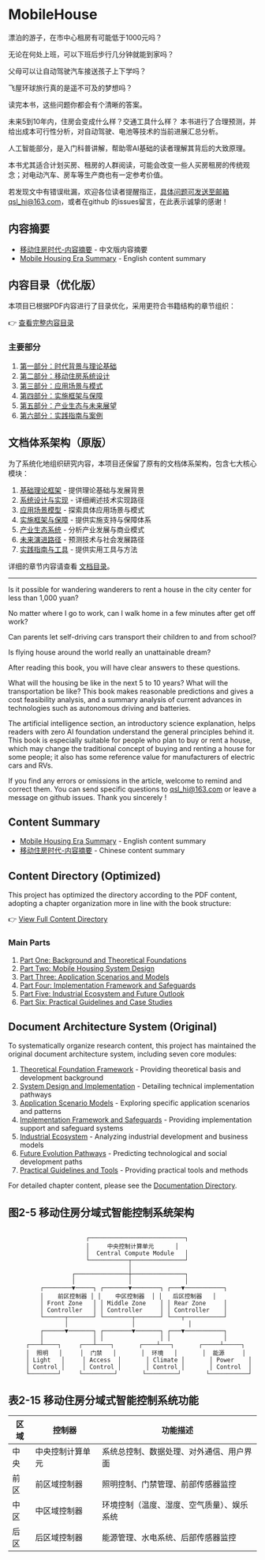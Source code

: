 # MobileHouse
漂泊的游子，在市中心租房有可能低于1000元吗？

无论在何处上班，可以下班后步行几分钟就能到家吗？

父母可以让自动驾驶汽车接送孩子上下学吗？

飞屋环球旅行真的是遥不可及的梦想吗？

读完本书，这些问题你都会有个清晰的答案。

未来5到10年内，住房会变成什么样？交通工具什么样？
本书进行了合理预测，并给出成本可行性分析，对自动驾驶、电池等技术的当前进展汇总分析。

人工智能部分，是入门科普讲解，帮助零AI基础的读者理解其背后的大致原理。

本书尤其适合计划买房、租房的人群阅读，可能会改变一些人买房租房的传统观念；对电动汽车、房车等生产商也有一定参考价值。

若发现文中有错误纰漏，欢迎各位读者提醒指正，具体问题可发送至邮箱qsl_hi@163.com，或者在github 的issues留言，在此表示诚挚的感谢！

## 内容摘要

- [移动住房时代-内容摘要](./content/摘要/移动住房时代-内容摘要.md) - 中文版内容摘要
- [Mobile Housing Era Summary](./content/摘要/Mobile-Housing-Era-Summary.md) - English content summary

## 内容目录（优化版）

本项目已根据PDF内容进行了目录优化，采用更符合书籍结构的章节组织：

👉 [查看完整内容目录](./content/README.md)

### 主要部分

1. [第一部分：时代背景与理论基础](./content/part1-背景理论/README.md)
2. [第二部分：移动住房系统设计](./content/part2-系统设计/README.md)
3. [第三部分：应用场景与模式](./content/part3-应用场景/README.md)
4. [第四部分：实施框架与保障](./content/part4-实施框架/README.md)
5. [第五部分：产业生态与未来展望](./content/part5-产业生态/README.md)
6. [第六部分：实践指南与案例](./content/part6-实践指南/README.md)

## 文档体系架构（原版）

为了系统化地组织研究内容，本项目还保留了原有的文档体系架构，包含七大核心模块：

1. [基础理论框架](./docs/1-基础理论框架/README.md) - 提供理论基础与发展背景
2. [系统设计与实现](./docs/2-系统设计与实现/README.md) - 详细阐述技术实现路径
3. [应用场景模型](./docs/3-应用场景模型/README.md) - 探索具体应用场景与模式
4. [实施框架与保障](./docs/4-实施框架与保障/README.md) - 提供实施支持与保障体系
5. [产业生态系统](./docs/5-产业生态系统/README.md) - 分析产业发展与商业模式
6. [未来演进路径](./docs/6-未来演进路径/README.md) - 预测技术与社会发展路径
7. [实践指南与工具](./docs/7-实践指南与工具/README.md) - 提供实用工具与方法

详细的章节内容请查看 [文档目录](./docs/README.md)。

---
Is it possible for wandering wanderers to rent a house in the city center for less than 1,000 yuan?

No matter where I go to work, can I walk home in a few minutes after get off work?

Can parents let self-driving cars transport their children to and from school?

Is flying house around the world really an unattainable dream?

After reading this book, you will have clear answers to these questions. 

What will the housing be like in the next 5 to 10 years? What will the transportation be like?
This book makes reasonable predictions and gives a cost feasibility analysis, and a summary analysis of current advances in technologies such as autonomous driving and batteries. 

The artificial intelligence section, an introductory science explanation, helps readers with zero AI foundation understand the general principles behind it.
This book is especially suitable for people who plan to buy or rent a house, which may change the traditional concept of buying and renting a house for some people; it also has some reference value for manufacturers of electric cars and RVs.

If you find any errors or omissions in the article, welcome to remind and correct them. You can send specific questions to qsl_hi@163.com or leave a message on github issues. Thank you sincerely !

## Content Summary

- [Mobile Housing Era Summary](./content/摘要/Mobile-Housing-Era-Summary.md) - English content summary
- [移动住房时代-内容摘要](./content/摘要/移动住房时代-内容摘要.md) - Chinese content summary

## Content Directory (Optimized)

This project has optimized the directory according to the PDF content, adopting a chapter organization more in line with the book structure:

👉 [View Full Content Directory](./content/README.md)

### Main Parts

1. [Part One: Background and Theoretical Foundations](./content/part1-背景理论/README.md)
2. [Part Two: Mobile Housing System Design](./content/part2-系统设计/README.md)
3. [Part Three: Application Scenarios and Models](./content/part3-应用场景/README.md)
4. [Part Four: Implementation Framework and Safeguards](./content/part4-实施框架/README.md)
5. [Part Five: Industrial Ecosystem and Future Outlook](./content/part5-产业生态/README.md)
6. [Part Six: Practical Guidelines and Case Studies](./content/part6-实践指南/README.md)

## Document Architecture System (Original)

To systematically organize research content, this project has maintained the original document architecture system, including seven core modules:

1. [Theoretical Foundation Framework](./docs/1-基础理论框架/README.md) - Providing theoretical basis and development background
2. [System Design and Implementation](./docs/2-系统设计与实现/README.md) - Detailing technical implementation pathways
3. [Application Scenario Models](./docs/3-应用场景模型/README.md) - Exploring specific application scenarios and patterns
4. [Implementation Framework and Safeguards](./docs/4-实施框架与保障/README.md) - Providing implementation support and safeguard systems
5. [Industrial Ecosystem](./docs/5-产业生态系统/README.md) - Analyzing industrial development and business models
6. [Future Evolution Pathways](./docs/6-未来演进路径/README.md) - Predicting technological and social development paths
7. [Practical Guidelines and Tools](./docs/7-实践指南与工具/README.md) - Providing practical tools and methods

For detailed chapter content, please see the [Documentation Directory](./docs/README.md).

## 图2-5 移动住房分域式智能控制系统架构
```
                                    
                      ┌───────────────────────────┐
                      │     中央控制计算单元      │
                      │  Central Compute Module   │
                      └───────────┬───────────────┘
                                  │
                  ┌───────────────┼───────────────┐
                  │               │               │
         ┌────────▼─────┐ ┌───────▼────────┐ ┌───▼───────────┐
         │    前区控制器 │ │    中区控制器  │ │   后区控制器   │
         │ Front Zone   │ │ Middle Zone    │ │ Rear Zone     │
         │ Controller   │ │ Controller     │ │ Controller    │
         └──────┬───────┘ └────────┬───────┘ └───┬───────────┘
                │                  │               │
         ┌──────▼───────┐ ┌────────▼───────┐ ┌───▼───────────┐
         │              │ │                │ │               │
     ┌───┴────┐     ┌───┴────┐       ┌────┴───┐       ┌─────┴─────┐
     │  照明   │     │  门禁   │       │  环境   │       │  能源     │
     │ Light   │     │ Access  │       │ Climate │       │ Power    │
     │ Control │     │ Control │       │ Control │       │ Control  │
     └────────┘     └─────────┘       └─────────┘       └───────────┘
```

## 表2-15 移动住房分域式智能控制系统功能
| 区域 | 控制器 | 功能描述 |
| --- | --- | --- |
| 中央 | 中央控制计算单元 | 系统总控制、数据处理、对外通信、用户界面 |
| 前区 | 前区域控制器 | 照明控制、门禁管理、前部传感器监控 |
| 中区 | 中区域控制器 | 环境控制（温度、湿度、空气质量）、娱乐系统 |
| 后区 | 后区域控制器 | 能源管理、水电系统、后部传感器监控 |
